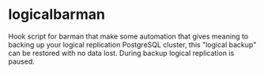 # logicalbarman

Hook script for barman that make some automation that gives meaning to backing up your logical replication PostgreSQL cluster,
this "logical backup" can be restored with no data lost.
During backup logical replication is paused.
